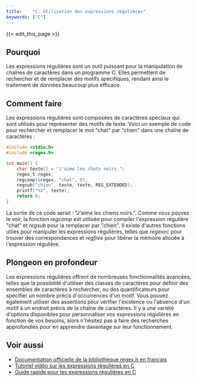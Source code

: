 ```yaml
---
title:    "C: Utilisation des expressions régulières"
keywords: ["C"]
---
```


{{< edit_this_page >}}

## Pourquoi

Les expressions régulières sont un outil puissant pour la manipulation de chaînes de caractères dans un programme C. Elles permettent de rechercher et de remplacer des motifs spécifiques, rendant ainsi le traitement de données beaucoup plus efficace.

## Comment faire

Les expressions régulières sont composées de caractères spéciaux qui sont utilisés pour représenter des motifs de texte. Voici un exemple de code pour rechercher et remplacer le mot "chat" par "chien" dans une chaîne de caractères :

```C
#include <stdio.h>
#include <regex.h>

int main() {
    char texte[] = "J'aime les chats noirs.";
    regex_t regex;
    regcomp(&regex, "chat", 0);
    regsub("chien", texte, texte, REG_EXTENDED);
    printf("%s", texte);
    return 0;
}
```

La sortie de ce code serait : "J'aime les chiens noirs.". Comme vous pouvez le voir, la fonction *regcomp* est utilisée pour compiler l'expression régulière "chat" et *regsub* pour la remplacer par "chien". Il existe d'autres fonctions utiles pour manipuler les expressions régulières, telles que *regexec* pour trouver des correspondances et *regfree* pour libérer la mémoire allouée à l'expression régulière.

## Plongeon en profondeur

Les expressions régulières offrent de nombreuses fonctionnalités avancées, telles que la possibilité d'utiliser des classes de caractères pour définir des ensembles de caractères à rechercher, ou des quantificateurs pour spécifier un nombre précis d'occurrences d'un motif. Vous pouvez également utiliser des assertions pour vérifier l'existence ou l'absence d'un motif à un endroit précis de la chaîne de caractères. Il y a une variété d'options disponibles pour personnaliser vos expressions régulières en fonction de vos besoins, alors n'hésitez pas à faire des recherches approfondies pour en apprendre davantage sur leur fonctionnement.

## Voir aussi

- [Documentation officielle de la bibliothèque regex.h en français](https://www.gnu.org/software/libc/manual/html_mono/libc.html#Regular-Expressions)
- [Tutoriel vidéo sur les expressions régulières en C](https://www.youtube.com/watch?v=8vKV4KMTfJk)
- [Guide rapide pour les expressions régulières en C](https://medium.com/geekculture/a-quick-regex-cheatsheet-for-c-942f801a3461)